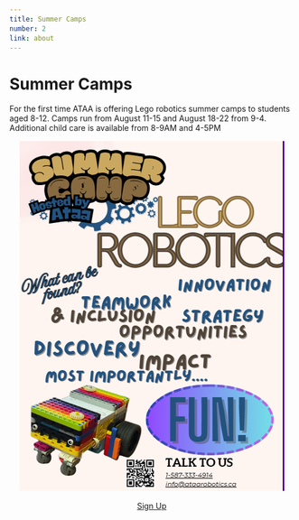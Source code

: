```yaml
---
title: Summer Camps
number: 2
link: about
---
```

<div class="col-12">
    <h1>Summer Camps</h1>
	<p>For the first time ATAA is offering Lego robotics summer camps to students aged 8-12. Camps run from August 11-15 and August 18-22 from 9-4. Additional child care is available from 8-9AM and 4-5PM</p>
    
</div>
<div style="text-align: center; margin-top: 15px" class="col-12">
    <img src="/resources/img/camps.jpeg" />
</div>
<div style="text-align: center; margin-top: 15px" class="col-12">
    <a class="aboutButton" href="https://firstroboticscanada.org/summercamp/camperregistration/">Sign Up</a>
</div>